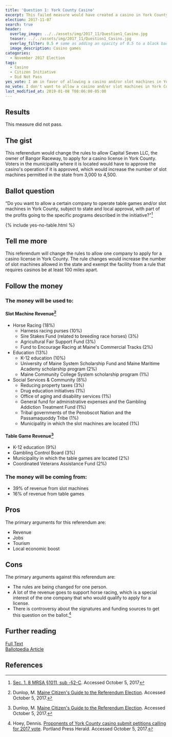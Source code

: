 ```yaml
---
title: 'Question 1: York County Casino'
excerpt: This failed measure would have created a casino in York County.
election: 2017-11-07
search: true
header:
  overlay_image: ../../assets/img/2017_11/Question1_Casino.jpg
  teaser: ../../assets/img/2017_11/Question1_Casino.jpg
  overlay_filter: 0.5 # same as adding an opacity of 0.5 to a black background
  image_description: Casino games
categories:
  - November 2017 Election
tags:
  - Casino
  - Citizen Initiative
  - Did Not Pass
yes_vote: I am in favor of allowing a casino and/or slot machines in York County.
no_vote: I don't want to allow a casino and/or slot machines in York County.
last_modified_at: 2019-01-08 T08:06:00-05:00
---
```


## Results

This measure did not pass.

## The gist

This referendum would change the rules to allow Capital Seven LLC, the owner of Bangor Raceway, to apply for a casino license in York County. Voters in the municipality where it is located would have to approve the casino's operation if it is approved, which would increase the number of slot machines permitted in the state from 3,000 to 4,500.

## Ballot question

“Do you want to allow a certain company to operate table games and/or slot machines in York County, subject to state and local approval, with part of the profits going to the specific programs described in the initiative?”[^2]

{% include yes-no-table.html %}

## Tell me more

This referendum will change the rules to allow one company to apply for a casino license in York County. The rule changes would increase the number of slot machines allowed in the state and exempt the facility from a rule that requires casinos be at least 100 miles apart.

## Follow the money

### The money will be used to:

#### Slot Machine Revenue[^3]

- Horse Racing (18%)
  - Harness racing purses (10%)
  - Sire Stakes Fund (related to breeding race horses) (3%)
  - Agricultural Fair Support Fund (3%)
  - Fund to Encourage Racing at Maine's Commercial Tracks (2%)
- Education (13%)
  - K-12 education (10%)
  - University of Maine System Scholarship Fund and Maine Maritime Academy scholarship program (2%)
  - Maine Community College System scholarship program (1%)
- Social Services & Community (8%)
  - Reducing property taxes (3%)
  - Drug education initiatives (1%)
  - Office of aging and disability services (1%)
  - General fund for administrative expenses and the Gambling Addiction Treatment Fund (1%)
  - Tribal governments of the Penobscot Nation and the Passamaquoddy Tribe (1%)
  - Municipality in which the slot machines are located (1%)

#### Table Game Revenue[^3]

- K-12 education (9%)
- Gambling Control Board (3%)
- Municipality in which the table games are located (2%)
- Coordinated Veterans Assistance Fund (2%)

### The money will be coming from:

- 39% of revenue from slot machines
- 16% of revenue from table games

## Pros

The primary arguments for this referendum are:

- Revenue
- Jobs
- Tourism
- Local economic boost

## Cons

The primary arguments against this referendum are:

- The rules are being changed for one person.
- A lot of the revenue goes to support horse racing, which is a special interest of the one company that who would qualify to apply for a license.
- There is controversy about the signatures and funding sources to get this question on the ballot.[^4]

## Further reading

[Full Text](http://www.maine.gov/sos/cec/elec/citizens/yorkcasino.pdf)
<br>[Ballotpedia Article](<https://ballotpedia.org/Maine_Question_1,_Casino_or_Slot_Machines_in_York_County_Initiative_(2017)>)

## References

[^1]: Ballotpedia State Desk. [Maine Question 1, Casino or Slot Machines in York County Initiative (2017)](<https://ballotpedia.org/Maine_Question_1,_Casino_or_Slot_Machines_in_York_County_Initiative_(2017)>). Ballotpedia. Accessed October 5, 2017.
[^2]: [Sec. 1. 8 MRSA §1011, sub -§2-C](http://www.maine.gov/sos/cec/elec/citizens/yorkcasino.pdf). Accessed October 5, 2017
[^3]: Dunlop, M. [Maine Citizen's Guide to the Referendum Election](http://www.maine.gov/sos/cec/elec/upcoming/citizensguide2017.pdf). Accessed October 5, 2017.
[^4]: Hoey, Dennis. [Proponents of York County casino submit petitions calling for 2017 vote](http://www.pressherald.com/2016/12/27/proponents-of-york-county-casino-submit-petition-signatures-to-secretary-of-state/). Portland Press Herald. Accessed October 5, 2017.
